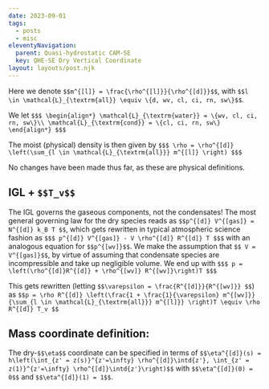```yaml
---
date: 2023-09-01
tags:
  - posts
  - misc
eleventyNavigation:
  parent: Quasi-hydrostatic CAM-SE
  key: QHE-SE Dry Vertical Coordinate
layout: layouts/post.njk
---
```


Here we denote `$$m^{[l]} = \frac{\rho^{[l]}}{\rho^{[d]}}$$`, with `$$l \in \mathcal{L}_{\textrm{all}} \equiv \{d, wv, cl, ci, rn, sw\}$$`.

We let
`$$$
\begin{align*}
  \mathcal{L}_{\textrm{water}} = \{wv, cl, ci, rn, sw\}\\
  \mathcal{L}_{\textrm{cond}} = \{cl, ci, rn, sw\}
\end{align*}
$$$
`

The moist (physical) density is then given by
`$$$ \rho = \rho^{[d]} \left(\sum_{l \in \mathcal{L}_{\textrm{all}}} m^{[l]} \right) $$$`

No changes have been made thus far, as these are physical definitions.
## IGL + `$$T_v$$`

The IGL governs the gaseous components, not the condensates! 
The most general governing law for the dry species reads as `$$p^{[d]} V^{[gas]} = N^{[d]} k_B T $$`,
which gets rewritten in typical atmospheric science fashion as
`$$$
p^{[d]} V^{[gas]} - V \rho^{[d]} R^{[d]} T
$$$`
with an analogous equation for `$$p^{[wv]}$$`. We make the assumption that `$$ V = V^{[gas]}$$`, 
by virtue of assuming that condensate species are incompressible and take up negligible volume.
We end up with
`$$$
p = \left(\rho^{[d]}R^{[d]} + \rho^{[wv]} R^{[wv]}\right)T
$$$`

This gets rewritten (letting `$$\varepsilon = \frac{R^{[d]}}{R^{[wv]}} $$`) as
`$$p = \rho R^{[d]} \left(\frac{1 + \frac{1}{\varepsilon} m^{[wv]}}{\sum_{l \in \mathcal{L}_{\textrm{all}}} m^{[l]}} \right)T \equiv \rho R^{[d]} T_v $$`


## Mass coordinate definition:
The dry-`$$\eta$$` coordinate can be specified in terms of `$$\eta^{[d]}(s) = h\left(\int_{z' = z(s)}^{z'=\infty} \rho^{[d]}\intd{z'}, \int_{z' = z(1)}^{z'=\infty} \rho^{[d]}\intd{z'}\right)$$`
with `$$\eta^{[d]}(0) = 0$$` and `$$\eta^{[d]}(1) = 1$$`.
